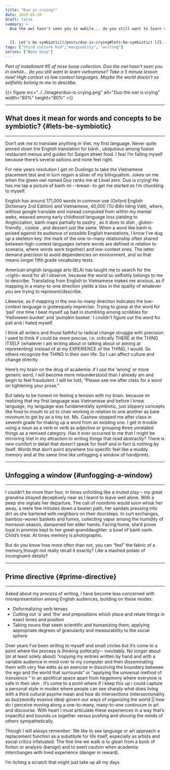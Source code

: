 ```yaml
---
title: "Duo is crying!"
date: 2020-05-20
draft: false
summary: >
  Duo the owl hasn't seen you in awhile... do you still want to learn vietnamese? Take a 5 minute lesson now! Maybe the world doesn't so selfishly belong to you to desctibe.


  [I. Let's be symbiotic](/posts/duo-is-crying#lets-be-symbiotic) [II. Unfogging a window](/posts/duo-is-crying#unfogging-a-window) [III. Prime directive](/posts/duo-is-crying#prime-directive)
tags: ["third culture kid","marginality", "writing"]
series: ["Nose boop"]
---
```

*Part of installment #5 of nose boop collection. Duo the owl hasn't seen you in awhile... do you still want to learn vietnamese? Take a 5 minute lesson now! High context vs low context languages. Maybe the world doesn't so selfishly belong to me to desctibe.*

{{< figure src="../../images/duo-is-crying.png" alt="Duo the owl is crying" width="80%" height="80%" >}}

---
## What does it mean for words and concepts to be symbiotic? {#lets-be-symbiotic}
---


Don’t ask me to translate anything in Viet, my first language. Never quite pinned down
the English translation for bánh , ubiquitous among fusion restaurant menus and guides
for Saigon street food. I fear I’m failing myself because there’s several options and
none feel right.


For new years resolution I get on Duolingo to take the Vietnamese placement test and
in turn regain a sliver of my bilingualism. Jokes on me when the green owl named Duo
ranks me at Level zero. Duo is crying! He has me tap a picture of banh mi --bread--to
get me started as I’m chuckling to myself.


English has around 171,000 words in common use (Oxford English Dictionary 2nd Edition)
and Vietnamese, 40,000 (Từ điển tiếng Việt), where, without google translate and
instead computed from within my mental webs, weaved among early childhood language
loss yielding to Anglicization, bánh maps partially to pastry , as it does to dish ,
gluten-friendly , cookie , and dessert just the same. When a word like bánh is poised
against its audience of possible English translations, I know I’ve dug up a skeleton
key: the mark of the one-to-many relationship often shared between high-context
languages (where words are defined in relation to scenario, where words work together)
and low-context ones. The latter demand precision to avoid dependencies on
environment, and so that means longer fifth grade vocabulary tests.


American english language arts (ELA) has taught me to search for the ~right~ word for
all I observe, because the world so selfishly belongs to me to describe. Translating
from English to Vietnamese makes me anxious, as if mapping in a many-to-one direction
yields a loss in the quality of whatever you are trying to represent/describe.


Likewise, as if mapping in the one-to-many direction indicates the low-context
language is grotesquely imprecise. Trying to grasp at the word for ‘pail’ one time I
beat myself up bad in stumbling among scribbles for ‘Halloween bucket’ and ‘pumpkin
basket.’ I couldn’t figure out the word for pail and i hated myself.


I think all writers and those faithful to radical change struggle with precision. I
used to think if could be more precise, i.e. critically THERE at the THING ITSELF
(whatever I am writing about or talking about or aiming at representing) instead of at
my EXPERIENCE of the THING, I would. So others recognize the THING in their own life.
So I can affect culture and change directly.


Here’s my brain on the drug of academia: if I use the ‘wrong’ or more generic word, I
will become more misunderstood than I already am and begin to feel fraudulent. I will
be told, “Please see me after class for a word on tightening your prose.”


But lately to be honest im feeling a tension with my brain. because im realizing that
my first language was Vietnamese and before I knew language, my language was
fundamentally symbiotic, just slippery concepts like food to mouth to sit to chair
working in relation to one another as bare minimum to get by as a tiny tot. Ms. Cashew
stopped me after class in seventh grade for making up a word from an existing one. I
get in trouble using a noun as a verb or verb as adjective or grouping three unrelated
things as a remixed category. Has it ever occurred to me that I might be mirroring
Viet in my attraction to writing things that read abstractly? There is new comfort in
detail that doesn’t speak for itself and in fact is nothing by itself. Words that
don’t point anywhere too specific feel like a muddy memory and at the same time like
unfogging a window of handprints.


---
## Unfogging a window {#unfogging-a-window}
---


I couldn’t be more than four, in times unfolding like a muted play-- my great grandma
strayed deceptively near as I learnt to leave well alone. With a peep she signals her
departure. The call of noontime would soon whisk her away, a mere few minutes down a
beaten path, her sandals pressing into dirt as she bartered with neighbors on their
doorsteps. In curt exchanges, bamboo-woven baskets and fumes, collecting vapor among
the humidity of monsoon season, dampened her elder hands. Facing home, she’d prove
loyal in promise kept to her great-granddaughter: a bowl of bánh canh. Child’s treat.
At times memory is photographic.


But do you know how more often than not, you can “feel” the fabric of a memory,though
not really recall it exactly? Like a mashed potato of incongruent details?


---
## Prime directive {#prime-directive}
---


Asked about my process of writing, I have become less concerned with misrepresentation
among English audiences, building on these modes:
- Deformalizing verb tenses
- Cutting out ‘a’ and ‘the’ and prepositions which place and relate things in
exact tones and position
- Taking nouns that seem scientific and humanizing them, applying appropriate
degrees of granularity and measurability to the social sphere


Over years I’ve been writing to myself and small circles but it’s come to a point
where the process is thinking politically-- inevitably. No longer about (or at least
solely about) “copying my entries written by hand and with a variable audience in mind
over to my computer and then disseminating them with very few edits as an exercise in
dissolving the boundary between the ego and the world that surrounds“ or “applying the
universal method of transience ” in an apolitical space apart from hegemony where
everyone is safe in their skin . It’s come to a point where if i keep this up i could
capture a personal style in modes where people can see sharply what does living with a
third cultural psyche mean and how do intersections (intersectionality as buzzwordly
evasive idea) govern our ways of organizing the world || how do i perceive moving
along a one-to-many, many-to-one continuum in art and discourse. With heart I must
articulate these experiences in a way that’s impactful and bounds us together versus
pushing and shoving the minds of others sympathetically.


Though I will always remember: We like to see language or art approach a replacement
function as a substitute for life itself, especially as artists and social critics
infatuated. The fine line we walk is to glean from a book of fiction or analysis
(benign) and to exert caution when academia interchanges with lived experience (danger
in reward).


I’m itching a scratch that might just take up all my days
